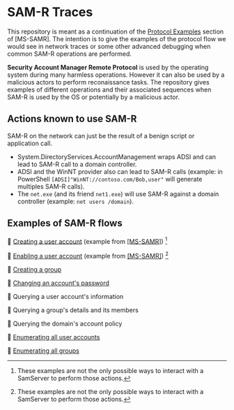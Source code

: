 # SAM-R Traces

This repository is meant as a continuation of the [Protocol Examples](https://docs.microsoft.com/en-us/openspecs/windows_protocols/ms-samr/eed8ab3c-839c-49e9-a524-703ed733f949) section of \[MS-SAMR\]. The intention is to give the examples of the protocol flow we would see in network traces or some other advanced debugging when common SAM-R operations are performed.

**Security Account Manager Remote Protocol** is used by the operating system during many harmless operations. However it can also be used by a malicious actors to perform reconaissance tasks. The repository gives examples of different operations and their associated sequences when SAM-R is used by the OS or potentially by a malicious actor.

## Actions known to use SAM-R

SAM-R on the network can just be the result of a benign script or application call.
- System.DirectoryServices.AccountManagement wraps ADSI and can lead to SAM-R call to a domain controller.
- ADSI and the WinNT provider also can lead to SAM-R calls (example: in PowerShell `[ADSI]"WinNT://contoso.com/Bob,user"` will generate multiples SAM-R calls).
- The `net.exe` (and its friend `net1.exe`) will use SAM-R against a domain controller (example: `net users /domain`).

## Examples of SAM-R flows

🔎 [Creating a user account](/Creating%20a%20user%20account.md) (example from [\[MS-SAMR\]](https://docs.microsoft.com/en-us/openspecs/windows_protocols/ms-samr/3d8e23d8-d9df-481f-83b3-9175f980294c)) [^1]

🔎 [Enabling a user account](/Enabling%20a%20user%20account.md) (example from [\[MS-SAMR\]](https://docs.microsoft.com/en-us/openspecs/windows_protocols/ms-samr/bf8cfb76-24f7-42de-a95f-e5b9ec7435d0)) [^1]

🔎 [Creating a group](/Creating%20a%20group.md)

🔎 [Changing an account's password](/Changing%20a%20password.md)

🔎 Querying a user account's information

🔎 Querying a group's details and its members

🔎 Querying the domain's account policy

🔎 [Enumerating all user accounts](/Enumerating%20all%20user%20accounts.md)

🔎 [Enumerating all groups](/Enumerating%20all%20groups.md)


[^1]: These examples are not the only possible ways to interact with a SamServer to perform those actions.
